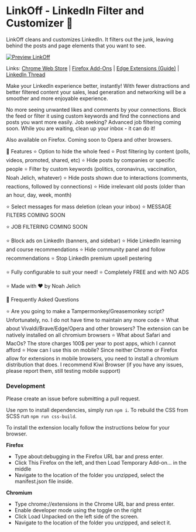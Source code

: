 # LinkOff - LinkedIn Filter and Customizer 🧹

LinkOff cleans and customizes LinkedIn. It filters out the junk, leaving behind the posts and page elements that you want to see.

[![Preview LinkOff](https://j.gifs.com/4QE44n.gif)](https://www.youtube.com/watch?v=rGQneD68f1w)

Links: [Chrome Web Store](https://chrome.google.com/webstore/detail/linkoff-clean-your-feed/maanaljajdhhnllllmhmiiboodmoffon) | [Firefox Add-Ons](https://addons.mozilla.org/en-US/firefox/addon/linkoff-clean-your-feed/) | [Edge Extensions (Guide)](https://www.howtogeek.com/411830/how-to-install-google-chrome-extensions-in-microsoft-edge/) | [LinkedIn Thread](https://www.linkedin.com/posts/njelich_from-the-idea-to-submission-in-only-12-hours-activity-6785679700992778240-lhRB)

Make your LinkedIn experience better, instantly! With fewer distractions and better filtered content your sales, lead generation and networking will be a smoother and more enjoyable experience.

No more seeing unwanted likes and comments by your connections. Block the feed or filter it using custom keywords and find the connections and posts you want more easily. Job seeking? Advanced job filtering coming soon. While you are waiting, clean up your inbox - it can do it!

Also available on Firefox. Coming soon to Opera and other browsers.

🚀 Features
⭐️ Option to hide the whole feed
⭐️ Post filtering by content (polls, videos, promoted, shared, etc)
⭐️ Hide posts by companies or specific people
⭐️ Filter by custom keywords (politics, coronavirus, vaccination, Noah Jelich, whatever)
⭐️ Hide posts shown due to interactions (comments, reactions, followed by connections)
⭐️ Hide irrelevant old posts (older than an hour, day, week, month)

⭐️ Select messages for mass deletion (clean your inbox)
⭐️ MESSAGE FILTERS COMING SOON

⭐️ JOB FILTERING COMING SOON

⭐️ Block ads on LinkedIn (banners, and sidebar)
⭐️ Hide LinkedIn learning and course recommendations
⭐️ Hide community panel and follow recommendations
⭐️ Stop LinkedIn premium upsell pestering

⭐️ Fully configurable to suit your need!
⭐️ Completely FREE and with NO ADS

⭐️ Made with ❤️ by Noah Jelich

🚀 Frequently Asked Questions

⭐️ Are you going to make a Tampermonkey/Greasemonkey script?
Unfortunately, no. I do not have time to maintain any more code
⭐️ What about Vivaldi/Brave/Edge/Opera and other browsers?
The extension can be natively installed on all chromium browsers
⭐️ What about Safari and MacOs?
The store charges 100$ per year to post apps, which I cannot afford
⭐️ How can I use this on mobile?
Since neither Chrome or Firefox allow for extensions in mobile browsers, you need to install a chromium distribution that does. I recommend Kiwi Browser (if you have any issues, please report them, still testing mobile support)

### Development

Please create an issue before submitting a pull request.

Use npm to install dependencies, simply run `npm i`. To rebuild the CSS from SCSS run `npm run css-build`. 

To install the extension locally follow the instructions below for your browser.

**Firefox**

 * Type about:debugging in the Firefox URL bar and press enter.
 * Click This Firefox on the left, and then Load Temporary Add-on... in the middle
 * Navigate to the location of the folder you unzipped, select the manifest.json file inside.

**Chromium**

 * Type chrome://extensions in the Chrome URL bar and press enter.
 * Enable developer mode using the toggle on the right
 * Click Load Unpacked on the left side of the screen.
 * Navigate to the location of the folder you unzipped, and select it.
